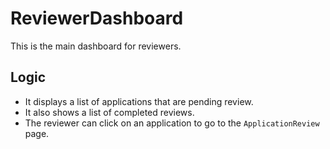 # ReviewerDashboard

This is the main dashboard for reviewers.

## Logic

- It displays a list of applications that are pending review.
- It also shows a list of completed reviews.
- The reviewer can click on an application to go to the `ApplicationReview` page.
